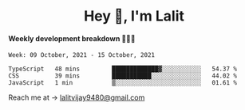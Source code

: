 <h1 align="center">Hey 👋, I'm Lalit</h1>

#### Weekly development breakdown 👨🏻‍💻
<!--START_SECTION:waka-->
```text
Week: 09 October, 2021 - 15 October, 2021

TypeScript   48 mins         █████████████▓░░░░░░░░░░░   54.37 % 
CSS          39 mins         ███████████░░░░░░░░░░░░░░   44.02 % 
JavaScript   1 min           ▒░░░░░░░░░░░░░░░░░░░░░░░░   01.61 % 
```
<!--END_SECTION:waka-->

Reach me at → lalitvijay9480@gmail.com
